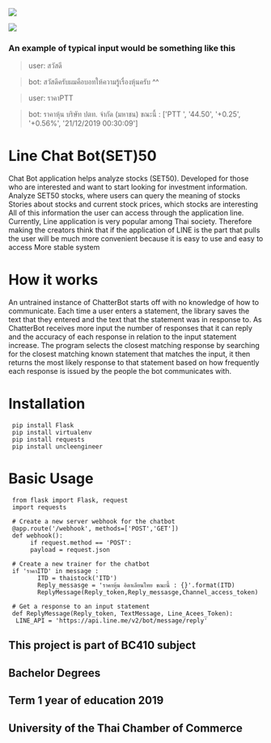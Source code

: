 ![](https://www.img.in.th/images/0e25a96fe1fb05de5da6ce944dc95221.jpg)

![](https://img.shields.io/badge/python-3.6-blue.svg)

### An example of typical input would be something like this
> user:  สวัสดี 

> bot: สวัสดีครับผมคือบอทให้ความรู้เรื่องหุ้นครับ ^^

> user: ราคาPTT 

> bot: ราคาหุ้น บริษัท ปตท. จำกัด (มหาชน) ขณะนี้ : ['PTT ', '44.50', '+0.25', '+0.56%', '21/12/2019 00:30:09']

# Line Chat Bot(SET)50
Chat Bot application helps analyze stocks (SET50). Developed for those who are interested and want to start looking for investment information. Analyze SET50 stocks, where users can query the meaning of stocks Stories about stocks and current stock prices, which stocks are interesting All of this information the user can access through the application line. Currently, Line application is very popular among Thai society. Therefore making the creators think that if the application of LINE is the part that pulls the user will be much more convenient because it is easy to use and easy to access More stable system
# How it works
An untrained instance of ChatterBot starts off with no knowledge of how to communicate. Each time a user enters a statement, the library saves the text that they entered and the text that the statement was in response to. As ChatterBot receives more input the number of responses that it can reply and the accuracy of each response in relation to the input statement increase. The program selects the closest matching response by searching for the closest matching known statement that matches the input, it then returns the most likely response to that statement based on how frequently each response is issued by the people the bot communicates with.
# Installation
     pip install Flask
     pip install virtualenv
     pip install requests
     pip install uncleengineer
# Basic Usage

     from flask import Flask, request
     import requests
    
     # Create a new server webhook for the chatbot
     @app.route('/webhook', methods=['POST','GET'])
     def webhook():
          if request.method == 'POST':
          payload = request.json
          
     # Create a new trainer for the chatbot
     if 'ราคาITD' in message :
            ITD = thaistock('ITD')
            Reply_messasge = 'ราคาหุ้น อิตาเลียนไทย ขณะนี้ : {}'.format(ITD)
            ReplyMessage(Reply_token,Reply_messasge,Channel_access_token)
     
     # Get a response to an input statement
     def ReplyMessage(Reply_token, TextMessage, Line_Acees_Token):
      LINE_API = 'https://api.line.me/v2/bot/message/reply'

## This project is part of BC410 subject 
## Bachelor Degrees
## Term 1 year of education 2019
## University of the Thai Chamber of Commerce
